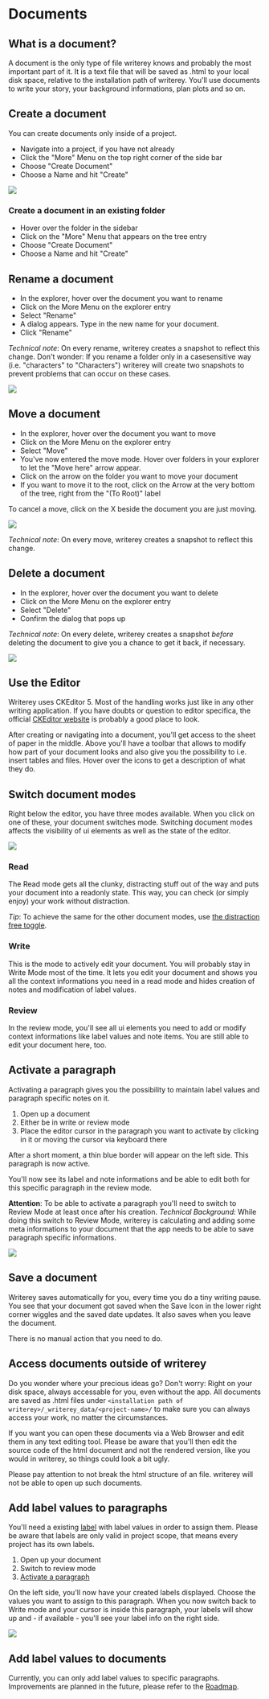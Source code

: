 # Documents

## What is a document?

A document is the only type of file writerey knows and probably the most important part of it. It is a text file that will be saved as .html to your local disk space, relative to the installation path of writerey. You'll use documents to write your story, your background informations, plan plots and so on.

## Create a document

You can create documents only inside of a project.

- Navigate into a project, if you have not already
- Click the "More" Menu on the top right corner of the side bar
- Choose "Create Document"
- Choose a Name and hit "Create"

![](../img/writerey_guide_docs-labels.jpg)

### Create a document in an existing folder

- Hover over the folder in the sidebar
- Click on the "More" Menu that appears on the tree entry
- Choose "Create Document"
- Choose a Name and hit "Create"

## Rename a document

- In the explorer, hover over the document you want to rename
- Click on the More Menu on the explorer entry
- Select "Rename"
- A dialog appears. Type in the new name for your document.
- Click "Rename"

_Technical note_: On every rename, writerey creates a snapshot to reflect this change. Don't wonder: If you rename a folder only in a casesensitive way (i.e. "characters" to "Characters") writerey will create two snapshots to prevent problems that can occur on these cases.

![](../img/documents-menu.png)

## Move a document

- In the explorer, hover over the document you want to move
- Click on the More Menu on the explorer entry
- Select "Move"
- You've now entered the move mode. Hover over folders in your explorer to let the "Move here" arrow appear.
- Click on the arrow on the folder you want to move your document
- If you want to move it to the root, click on the Arrow at the very bottom of the tree, right from the "(To Root)" label

To cancel a move, click on the X beside the document you are just moving.

![](../img/writerey_guide_move.jpg)

_Technical note_: On every move, writerey creates a snapshot to reflect this change.

## Delete a document

- In the explorer, hover over the document you want to delete
- Click on the More Menu on the explorer entry
- Select "Delete"
- Confirm the dialog that pops up

_Technical note_: On every delete, writerey creates a snapshot _before_ deleting the document to give you a chance to get it back, if necessary.

![](../img/documents-menu.png)

## Use the Editor

Writerey uses CKEditor 5. Most of the handling works just like in any other writing application. If you have doubts or question to editor specifica, the official [CKEditor website](https://ckeditor.com/ckeditor-5/) is probably a good place to look.

After creating or navigating into a document, you'll get access to the sheet of paper in the middle. Above you'll have a toolbar that allows to modify how part of your document looks and also give you the possibility to i.e. insert tables and files. Hover over the icons to get a description of what they do.

## Switch document modes

Right below the editor, you have three modes available. When you click on one of these, your document switches mode. Switching document modes affects the visibility of ui elements as well as the state of the editor.

![](../img/document-modes.png)

### Read

The Read mode gets all the clunky, distracting stuff out of the way and puts your document into a readonly state. This way, you can check (or simply enjoy) your work without distraction.

_Tip_: To achieve the same for the other document modes, use [the distraction free toggle](../application/#distraction-free-toggle).

### Write

This is the mode to actively edit your document. You will probably stay in Write Mode most of the time. It lets you edit your document and shows you all the context informations you need in a read mode and hides creation of notes and modification of label values.

### Review

In the review mode, you'll see all ui elements you need to add or modify context informations like label values and note items. You are still able to edit your document here, too.

## Activate a paragraph

Activating a paragraph gives you the possibility to maintain label values and paragraph specific notes on it.

1. Open up a document
1. Either be in write or review mode
1. Place the editor cursor in the paragraph you want to activate by clicking in it or moving the cursor via keyboard there

After a short moment, a thin blue border will appear on the left side. This paragraph is now active.

You'll now see its label and note informations and be able to edit both for this specific paragraph in the review mode.

**Attention**: To be able to activate a paragraph you'll need to switch to Review Mode at least once after his creation. _Technical Background:_ While doing this switch to Review Mode, writerey is calculating and adding some meta informations to your document that the app needs to be able to save paragraph specific informations.

![](../img/writerey_guide_activated-paragraph.jpg)

## Save a document

Writerey saves automatically for you, every time you do a tiny writing pause. You see that your document got saved when the Save Icon in the lower right corner wiggles and the saved date updates. It also saves when you leave the document.

There is no manual action that you need to do.

## Access documents outside of writerey

Do you wonder where your precious ideas go? Don't worry: Right on your disk space, always accessable for you, even without the app. All documents are saved as .html files under `<installation path of writerey>/_writerey_data/<project-name>/` to make sure you can always access your work, no matter the circumstances.

If you want you can open these documents via a Web Browser and edit them in any text editing tool. Please be aware that you'll then edit the source code of the html document and not the rendered version, like you would in writerey, so things could look a bit ugly.

Please pay attention to not break the html structure of an file. writerey will not be able to open up such documents.

## Add label values to paragraphs

You'll need a existing [label](../labels/) with label values in order to assign them. Please be aware that labels are only valid in project scope, that means every project has its own labels.

1. Open up your document
1. Switch to review mode
1. [Activate a paragraph](./#activate-a-paragraph)

On the left side, you'll now have your created labels displayed. Choose the values you want to assign to this paragraph. When you now switch back to Write mode and your cursor is inside this paragraph, your labels will show up and - if available - you'll see your label info on the right side.

![](../img/writerey_guide-add-label-values-to-p.jpg)


## Add label values to documents

Currently, you can only add label values to specific paragraphs. Improvements are planned in the future, please refer to the [Roadmap](../roadmap/).
